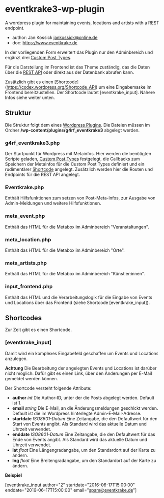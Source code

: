 # eventkrake3-wp-plugin
A wordpress plugin for maintaining events, locations and artists with a REST
endpoint.

* author: Jan Kossick <jankossick@online.de>
* doc: https://www.eventkrake.de

In der vorliegenden Form erweitert das Plugin nur den Adminbereich und ergänzt drei
[Custom Post Types](https://codex.wordpress.org/Post_Types).

Für die Darstellung im Frontend ist das Theme zuständig, das die Daten über die
[REST API](http://www.eventkrake.de/api/) oder direkt aus der Datenbank abrufen
kann.

Zusätzlich gibt es einen [Shortcode] (https://codex.wordpress.org/Shortcode_API)
um eine Eingabemaske im Frontend bereitzustellen. Der Shortcode lautet
[eventkrake_input]. Nähere Infos siehe weiter unten.

## Struktur
Die Struktur folgt dem eines [Wordpress Plugins](https://codex.wordpress.org/Writing_a_Plugin).
Die Dateien müssen im Ordner **/wp-content/plugins/g4rf_eventkrake3** abgelegt werden.

### g4rf_eventkrake3.php
Der Startpunkt für Wordpress mit Metainfos. Hier werden die benötigten Scripte geladen,
[Custom Post Types](https://codex.wordpress.org/Post_Types) festgelegt,  die Callbacks
zum Speichern der Metainfos für die Custom Post Types definiert und ein rudimentärer
[Shortcode](https://codex.wordpress.org/Shortcode_API) angelegt. Zusätzlich
werden hier die Routen und Endpoints für die REST API angelegt.

### Eventkrake.php
Enthält Hilfsfunktionen zum setzen von Post-Meta-Infos, zur Ausgabe von
Admin-Meldungen und weitere Hilfsfunktionen.

### meta_event.php
Enthält das HTML für die Metabox im Adminbereich "Veranstaltungen".

### meta_location.php
Enthält das HTML für die Metabox im Adminbereich "Orte".

### meta_artists.php
Enthält das HTML für die Metabox im Adminbereich "Künstler:innen".

### input_frontend.php
Enthält das HTML und die Verarbeitungslogik für die Eingabe von Events und
Locations über das Frontend (siehe Shortcode [eventkrake_input]).

## Shortcodes
Zur Zeit gibt es einen Shortcode.

### [eventkrake_input]
Damit wird ein komplexes Eingabefeld geschaffen um Events und Locations
anzulegen.

**Achtung** Die Bearbeitung der angelegten Events und Locations ist darüber
nicht möglich. Dafür gibt es einen Link, über den Änderungen per E-Mail
gemeldet werden können.

Der Shortcode versteht folgende Attribute:

* **author** *int* Die Author-ID, unter der die Posts abgelegt werden. Default ist 1.
* **email** *string* Die E-Mail, an die Änderungsmeldungen geschickt werden. Default ist die im Wordpress hinterlegte Admin-E-Mail-Adresse.
* **startdate** *ISO8601-Datum* Eine Zeitangabe, die den Defaultwert für den Start von Events angibt. Als Standard wird das aktuelle Datum und Uhrzeit verwendet.
* **enddate** *ISO8601-Datum* Eine Zeitangabe, die den Defaultwert für das Ende von Events angibt. Als Standard wird das aktuelle Datum und Uhrzeit verwendet.
* **lat** *float* Eine Längengradangabe, um den Standardort auf der Karte zu ändern.
* **lng** *float* Eine Breitengradangabe, um den Standardort auf der Karte zu ändern.

**Beispiel**

[eventkrake_input author="2" startdate="2016-06-17T15:00:00" enddate="2016-06-17T15:00:00" email="spam@eventkrake.de"]
